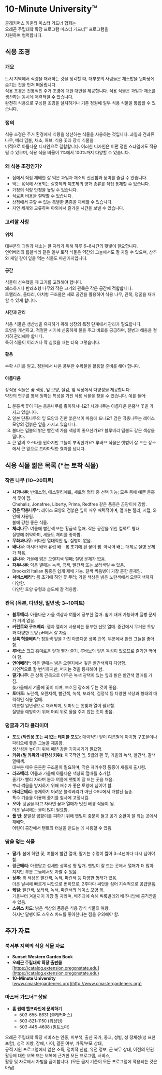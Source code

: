 # 10-Minute University™

클래커머스 카운티 마스터 가드너 협회는  
오레곤 주립대학 확장 프로그램 마스터 가드너™ 프로그램을  
지원하며 협력합니다.

## 식용 조경

### 개요  
도시 지역에서 식량을 재배하는 것을 생각할 때, 대부분의 사람들은 채소밭을 뒷마당에 숨기는 것을 먼저 떠올립니다.  
식용 조경은 전통적인 주거 조경에 대한 대안을 제공합니다. 식용 식물은 과일과 채소를 생산하는 동시에 매력적일 수 있습니다.  
완전히 식용으로 구성된 조경을 설치하거나 기존 정원에 일부 식용 식물을 통합할 수 있습니다.  

### 정의  
식용 조경은 주거 환경에서 식량을 생산하는 식물을 사용하는 것입니다. 과일과 견과류 나무, 베리 덤불, 채소, 허브, 식용 꽃과 장식 식물을  
미적으로 아름다운 디자인으로 결합합니다. 이러한 디자인은 어떤 정원 스타일에도 적용될 수 있으며, 식용 식물 비율이 1%에서 100%까지 다양할 수 있습니다.  

### 왜 식용 조경인가?  
- 집에서 직접 재배한 잘 익은 과일과 채소의 신선함과 풍미를 즐길 수 있습니다.  
- 먹는 음식에 사용되는 살충제와 제초제의 양과 종류를 직접 통제할 수 있습니다.  
- 가정의 식량 안정을 높일 수 있습니다.  
- 식료품 비용을 절약할 수 있습니다.  
- 상점에서 구할 수 없는 특별한 품종을 재배할 수 있습니다.  
- 자연 세계와 교류하며 야외에서 즐거운 시간을 보낼 수 있습니다.  

### 고려할 사항  

#### 위치  
대부분의 과일과 채소는 잘 자라기 위해 하루 6~8시간의 햇빛이 필요합니다.  
연어베리와 틈블베리 같은 일부 토착 식물은 약간의 그늘에서도 잘 자랄 수 있으며, 상추와 케일 같이 잎을 먹는 식물도 마찬가지입니다.  

#### 공간  
식물이 성숙했을 때 크기를 고려해야 합니다.  
왜소하거나 반왜소형 나무와 작은 크기의 관목은 작은 공간에 적합합니다.  
트렐리스, 울타리, 아치형 구조물은 세로 공간을 활용하여 식용 나무, 관목, 덩굴을 재배할 수 있게 합니다.  

#### 시간과 관리  
식용 식물은 생산성을 유지하기 위해 성장의 특정 단계에서 관리가 필요합니다.  
토양을 개선하고, 적절한 시기에 신중하게 물을 주고 비료를 공급하며, 질병과 해충을 철저히 관리해야 합니다.  
특히 식물이 어리거나 막 심었을 때는 더욱 그렇습니다.  

#### 활용  
수확 시기를 알고, 정원에서 나온 풍부한 수확물을 활용할 준비를 해야 합니다.  

#### 아름다움  
장식용 식물은 꽃 색상, 잎 모양, 질감, 잎 색상에서 다양성을 제공합니다.  
약간의 연구를 통해 원하는 특성을 가진 식용 식물을 찾을 수 있습니다. 예를 들어:  
1. 분홍색 꽃이 피는 층층나무를 좋아하시나요? 사과나무는 아름다운 분홍색 꽃을 가지고 있습니다.  
2. 일본 단풍나무의 잎 모양과 진한 붉은색이 마음에 드나요? 검은 딱총나무는 레이스 모양의 검붉은 잎을 가지고 있습니다.  
3. 불타는 덤불의 밝은 빨간색 가을 색상이 좋으신가요? 블루베리 덤불도 같은 색상을 띱니다.  
4. 큰 잎의 호스타를 원하지만 그늘이 부족한가요? 루바브 식물은 햇볕이 잘 드는 장소에서 큰 잎으로 드라마틱한 효과를 냅니다.  

## 식용 식물 짧은 목록 (*는 토착 식물)  

### 작은 나무 (10~20피트)  
- **사과나무**: 반왜소형, 에스팔리에르, 세로형 형태 중 선택 가능; 모두 봄에 예쁜 분홍색 꽃이 핌.  
  Chehalis, Jonafree, Liberty, Prima, Redfree 같은 품종은 곰팡이에 강함.  
- **검은 딱총나무***: 레이스 모양의 검붉은 잎이 매우 매력적이며, 열매는 젤리, 시럽, 와인에 사용됨.  
  불에 강한 좋은 식물.  
- **체리나무**: 여름에 빨간색 또는 황금색 열매. 작은 공간을 위한 컴팩트 형태.  
  질병에 취약하며, 새들도 체리를 좋아함.  
- **무화과나무**: 커다란 열대적인 잎. 질병이 없음.  
- **배나무**: 아시아 배와 유럽 배—봄 초기에 흰 꽃이 핌. 아시아 배는 대체로 질병 문제가 적음.  
- **감나무**: 가을에 밝은 오렌지색 열매; 질병 문제가 없음.  
- **자두나무**: 익은 열매는 녹색, 금색, 빨간색 또는 보라색일 수 있음.  
  Brooks와 Italian 품종은 쉽게 재배 가능. 갈색 썩음병이 가장 흔한 문제임.  
- **서비스베리***: 봄 초기에 하얀 꽃 무리; 가을 색상은 밝은 노란색에서 오렌지색까지 다양함.  
  다양한 토양 유형과 습도에 잘 적응함.  

### 관목 (목본, 다년생, 일년생; 3~10피트)  
- **블루베리**: 아름다운 가을 색상과 여름에 풍부한 열매. 쉽게 재배 가능하며 질병 문제가 거의 없음.  
- **커런트와 구즈베리**: 잼과 젤리에 사용되는 풍부한 신맛 열매. 중간에서 무거운 토양과 다양한 토양 pH에서 잘 자람.  
- **상록 헉클베리***: 청동색 잎을 가진 아름다운 상록 관목. 부분에서 완전 그늘을 좋아함.  
- **루바브**: 크고 흥미로운 잎과 빨간 줄기. 루바브의 잎은 독성이 있으므로 줄기만 먹어야 함.  
- **연어베리***: 익은 열매는 밝은 오렌지에서 깊은 빨간색까지 다양함.  
  자연적으로 잘 번식하지만, 퍼지는 것을 통제해야 함.  
- **딸기나무**: 큰 상록 관목으로 어두운 녹색 광택이 있는 잎과 밝은 빨간색 열매를 가짐.  
  늦가을에서 겨울에 꽃이 피며, 보호된 장소에 두는 것이 좋음.  
- **토마토**: 노란색, 오렌지색, 빨간색, 녹색, 보라색, 검정색 등 다양한 색상과 형태의 매력적인 식용 열매.  
  여름철 일년생으로 재배되며, 토마토는 햇빛과 열이 필요함.  
  질병을 예방하기 위해 머리 위로 물을 주지 않는 것이 좋음.  

### 덩굴과 기타 클라이머  
- **포도 (와인용 또는 씨 없는 테이블 포도)**: 매력적인 잎이 여름철에 아치형 구조물이나 파티오에 좋은 그늘을 제공함.  
  생산성을 높이기 위해 매년 강한 가지치기가 필요함.  
- **키위 (털 키위와 내한성 키위)**: 이국적인 잎, 5월의 흰 꽃, 가을의 녹색, 빨간색, 갈색 열매색.  
  대부분 매우 튼튼한 구조물이 필요하며, 작은 자가수정 품종이 새롭게 출시됨.  
- **라즈베리**: 여름과 가을에 아름다운 색상의 열매를 추가함.  
  줄기가 빨리 자라며 봄과 여름에 햇빛이 잘 드는 곳을 채움.  
  뿌리 썩음을 방지하기 위해 배수가 좋은 토양에 심어야 함.  
- **마리온베리**: 통제하기 어려운 블랙베리가 아닌 OSU에서 개발된 품종.  
  특수 기술을 이용해 줄기를 철사에 고정시킴.  
- **오이**: 덩굴을 타고 자라면 꽃과 열매가 멋진 배경 식물이 됨.  
  더운 날씨에는 물이 많이 필요함.  
- **폴 빈**: 분말성 곰팡이를 피하기 위해 햇빛이 충분히 들고 공기 순환이 잘 되는 곳에서 재배함.  
  어린이 공간에서 텐트와 터널을 만드는 데 사용할 수 있음.  

### 땅을 덮는 식물  
- **딸기**: 봄에 하얀 꽃, 여름에 빨간 열매; 딸기는 수명이 짧아 3~4년마다 다시 심어야 함.  
- **링곤베리**: 아름답고 섬세한 상록성 땅 덮개. 햇빛이 잘 드는 곳에서 열매가 더 많아지지만 부분 그늘에서도 자랄 수 있음.  
- **상추**: 잎 색상은 빨간색, 녹색, 파란색 등 다양한 형태가 있음.  
  더운 날씨에 빠르게 씨앗으로 변하므로, 2주마다 씨앗을 심어 지속적으로 공급받음.  
- **케일**: 빨간색, 보라색, 녹색, 파란색의 레이스 모양 잎.  
  가을부터 겨울까지 가장 잘 자라며, 배추과에 속해 벼룩벌레와 배추나방에 공격받을 수 있음.  
- **스위스 차드**: 밝은 색상의 품종은 식용 장식 식물의 여왕.  
  하지만 달팽이도 스위스 차드를 좋아한다는 점을 유의해야 함.  

## 추가 자료  

### 북서부 지역의 식용 식물 자료  
- **Sunset Western Garden Book**  
- **오레곤 주립대학 확장 출판물**  
  [https://catalog.extension.oregonstate.edu](https://catalog.extension.oregonstate.edu)  
- **10-Minute University**  
  [www.cmastergardeners.org](http://www.cmastergardeners.org)  

### 마스터 가드너™ 상담  
- **홈 원예 헬프라인에 문의하기**  
  - 503-655-8631 (클래커머스)  
  - 503-821-1150 (워싱턴)  
  - 503-445-4608 (멀트노마)  

오레곤 주립대학 확장 서비스는 인종, 피부색, 출신 국가, 종교, 성별, 성 정체성(성 표현 포함), 성적 지향, 장애, 나이, 결혼 여부, 가족/부모 상태,  
공적 지원 프로그램에서 얻은 소득, 정치적 신념, 유전 정보, 군 복무 상태, 이전의 민권 활동에 대한 보복 또는 보복에 근거한 모든 프로그램, 서비스,  
활동 및 자료에서 차별을 금지합니다. (모든 금지 기준이 모든 프로그램에 적용되는 것은 아님).